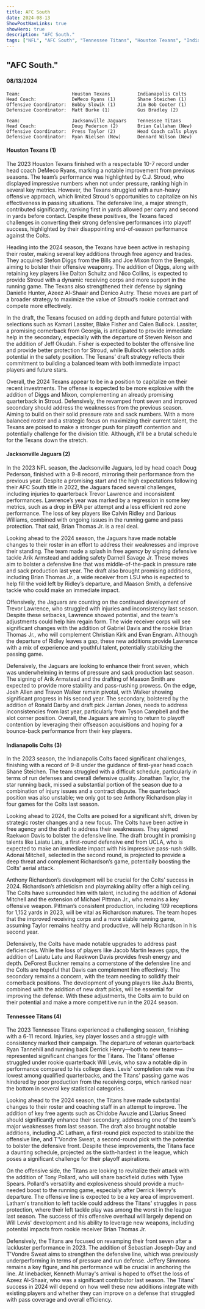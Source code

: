 ```yaml
---
title: AFC South
date: 2024-08-13
ShowPostNavLinks: true
showHero: true
description: "AFC South."
tags: ["NFL", "AFC South", "Tennessee Titans", "Houston Texans", "Indianapolis Colts", "Jacksonville Jaguars", ] 
---
```

## "AFC South."
#### 08/13/2024 

    Team:                   Houston Texans          Indianapolis Colts
    Head Coach:             DeMeco Ryans (1)        Shane Steichen (1)
    Offensive Coordinator:  Bobby Slowik (1)        Jim Bob Cooter (1)
    Defensive Coordinator:  Matt Burke (1)          Gus Bradley (2)

    Team:                   Jacksonville Jaguars    Tennessee Titans     
    Head Coach:             Doug Pederson (2)       Brian Callahan (New)
    Offensive Coordinator:  Press Taylor (2)        Head Coach calls plays
    Defensive Coordinator:  Ryan Nielsen (New)      Dennard Wilson (New)
    
#### Houston Texans (1)
The 2023 Houston Texans finished with a respectable 10-7 record under head coach DeMeco Ryans, marking a notable improvement from previous seasons. The team’s performance was highlighted by C.J. Stroud, who displayed impressive numbers when not under pressure, ranking high in several key metrics. However, the Texans struggled with a run-heavy offensive approach, which limited Stroud's opportunities to capitalize on his effectiveness in passing situations. The defensive line, a major strength, contributed significantly, ranking first in yards allowed per carry and second in yards before contact. Despite these positives, the Texans faced challenges in converting their strong defensive performances into playoff success, highlighted by their disappointing end-of-season performance against the Colts.

Heading into the 2024 season, the Texans have been active in reshaping their roster, making several key additions through free agency and trades. They acquired Stefon Diggs from the Bills and Joe Mixon from the Bengals, aiming to bolster their offensive weaponry. The addition of Diggs, along with retaining key players like Dalton Schultz and Nico Collins, is expected to provide Stroud with a dynamic receiving corps and more support in the running game. The Texans also strengthened their defense by signing Danielle Hunter, Azeez Al-Shaair and Denico Autry. These moves are part of a broader strategy to maximize the value of Stroud’s rookie contract and compete more effectively.

In the draft, the Texans focused on adding depth and future potential with selections such as Kamari Lassiter, Blake Fisher and Calen Bullock. Lassiter, a promising cornerback from Georgia, is anticipated to provide immediate help in the secondary, especially with the departure of Steven Nelson and the addition of Jeff Okudah. Fisher is expected to bolster the offensive line and provide better protection for Stroud, while Bullock’s selection adds potential in the safety position. The Texans’ draft strategy reflects their commitment to building a balanced team with both immediate impact players and future stars.

Overall, the 2024 Texans appear to be in a position to capitalize on their recent investments. The offense is expected to be more explosive with the addition of Diggs and Mixon, complementing an already promising quarterback in Stroud. Defensively, the revamped front seven and improved secondary should address the weaknesses from the previous season. Aiming to build on their solid pressure rate and sack numbers. With a more balanced roster and a strategic focus on maximizing their current talent, the Texans are poised to make a stronger push for playoff contention and potentially challenge for the division title. Although, it'll be a brutal schedule for the Texans down the stretch.

#### Jacksonville Jaguars (2)
In the 2023 NFL season, the Jacksonville Jaguars, led by head coach Doug Pederson, finished with a 9-8 record, mirroring their performance from the previous year. Despite a promising start and the high expectations following their AFC South title in 2022, the Jaguars faced several challenges, including injuries to quarterback Trevor Lawrence and inconsistent performances. Lawrence’s year was marked by a regression in some key metrics, such as a drop in EPA per attempt and a less efficient red zone performance. The loss of key players like Calvin Ridley and Darious Williams, combined with ongoing issues in the running game and pass protection. That said, Brian Thomas Jr. is a real deal.

Looking ahead to the 2024 season, the Jaguars have made notable changes to their roster in an effort to address their weaknesses and improve their standing. The team made a splash in free agency by signing defensive tackle Arik Armstead and adding safety Darnell Savage Jr. These moves aim to bolster a defensive line that was middle-of-the-pack in pressure rate and sack production last year. The draft also brought promising additions, including Brian Thomas Jr., a wide receiver from LSU who is expected to help fill the void left by Ridley’s departure, and Maason Smith, a defensive tackle who could make an immediate impact.

Offensively, the Jaguars are counting on the continued development of Trevor Lawrence, who struggled with injuries and inconsistency last season. Despite these setbacks, Lawrence showed potential, and the team's adjustments could help him regain form. The wide receiver corps will see significant changes with the addition of Gabriel Davis and the rookie Brian Thomas Jr., who will complement Christian Kirk and Evan Engram. Although the departure of Ridley leaves a gap, these new additions provide Lawrence with a mix of experience and youthful talent, potentially stabilizing the passing game.

Defensively, the Jaguars are looking to enhance their front seven, which was underwhelming in terms of pressure and sack production last season. The signing of Arik Armstead and the drafting of Maason Smith are expected to provide more stability and pass-rushing prowess. On the edge, Josh Allen and Travon Walker remain pivotal, with Walker showing significant progress in his second year. The secondary, bolstered by the addition of Ronald Darby and draft pick Jarrian Jones, needs to address inconsistencies from last year, particularly from Tyson Campbell and the slot corner position. Overall, the Jaguars are aiming to return to playoff contention by leveraging their offseason acquisitions and hoping for a bounce-back performance from their key players.

#### Indianapolis Colts (3)
In the 2023 season, the Indianapolis Colts faced significant challenges, finishing with a record of 9-8 under the guidance of first-year head coach Shane Steichen. The team struggled with a difficult schedule, particularly in terms of run defenses and overall defensive quality. Jonathan Taylor, the star running back, missed a substantial portion of the season due to a combination of injury issues and a contract dispute. The quarterback position was also unstable; we only got to see Anthony Richardson play in four games for the Colts last season.

Looking ahead to 2024, the Colts are poised for a significant shift, driven by strategic roster changes and a new focus. The Colts have been active in free agency and the draft to address their weaknesses. They signed Raekwon Davis to bolster the defensive line. The draft brought in promising talents like Laiatu Latu, a first-round defensive end from UCLA, who is expected to make an immediate impact with his impressive pass-rush skills. Adonai Mitchell, selected in the second round, is projected to provide a deep threat and complement Richardson’s game, potentially boosting the Colts' aerial attack.

Anthony Richardson’s development will be crucial for the Colts’ success in 2024. Richardson’s athleticism and playmaking ability offer a high ceiling. The Colts have surrounded him with talent, including the addition of Adonai Mitchell and the extension of Michael Pittman Jr., who remains a key offensive weapon. Pittman’s consistent production, including 109 receptions for 1,152 yards in 2023, will be vital as Richardson matures. The team hopes that the improved receiving corps and a more stable running game, assuming Taylor remains healthy and productive, will help Richardson in his second year.

Defensively, the Colts have made notable upgrades to address past deficiencies. While the loss of players like Jacob Martin leaves gaps, the addition of Laiatu Latu and Raekwon Davis provides fresh energy and depth. DeForest Buckner remains a cornerstone of the defensive line and the Colts are hopeful that Davis can complement him effectively. The secondary remains a concern, with the team needing to solidify their cornerback positions. The development of young players like JuJu Brents, combined with the addition of new draft picks, will be essential for improving the defense. With these adjustments, the Colts aim to build on their potential and make a more competitive run in the 2024 season.

#### Tennessee Titans (4)
The 2023 Tennessee Titans experienced a challenging season, finishing with a 6-11 record. Injuries, key player losses and a struggle with consistency marked their campaign. The departure of veteran quarterback Ryan Tannehill and running back Derrick Henry—both to new teams—represented significant changes for the Titans. The Titans' offense struggled under rookie quarterback Will Levis, who saw a notable dip in performance compared to his college days. Levis' completion rate was the lowest among qualified quarterbacks, and the Titans' passing game was hindered by poor production from the receiving corps, which ranked near the bottom in several key statistical categories.

Looking ahead to the 2024 season, the Titans have made substantial changes to their roster and coaching staff in an attempt to improve. The addition of key free agents such as Chidobe Awuzie and L'Jarius Sneed should significantly enhance their secondary, addressing one of the team's major weaknesses from last season. The draft also brought notable additions, including JC Latham, a first-round pick expected to stabilize the offensive line, and T'Vondre Sweat, a second-round pick with the potential to bolster the defensive front. Despite these improvements, the Titans face a daunting schedule, projected as the sixth-hardest in the league, which poses a significant challenge for their playoff aspirations.

On the offensive side, the Titans are looking to revitalize their attack with the addition of Tony Pollard, who will share backfield duties with Tyjae Spears. Pollard's versatility and explosiveness should provide a much-needed boost to the running game, especially after Derrick Henry's departure. The offensive line is expected to be a key area of improvement. Latham's transition to left tackle could address the Titans' struggles in pass protection, where their left tackle play was among the worst in the league last season. The success of this offensive overhaul will largely depend on Will Levis' development and his ability to leverage new weapons, including potential impacts from rookie receiver Brian Thomas Jr.

Defensively, the Titans are focused on revamping their front seven after a lackluster performance in 2023. The addition of Sebastian Joseph-Day and T'Vondre Sweat aims to strengthen the defensive line, which was previously underperforming in terms of pressure and run defense. Jeffery Simmons remains a key figure, and his performance will be crucial in anchoring the line. At linebacker, Kenneth Murray's arrival is hoped to offset the loss of Azeez Al-Shaair, who was a significant contributor last season. The Titans' success in 2024 will depend on how well these new additions integrate with existing players and whether they can improve on a defense that struggled with pass coverage and overall efficiency.